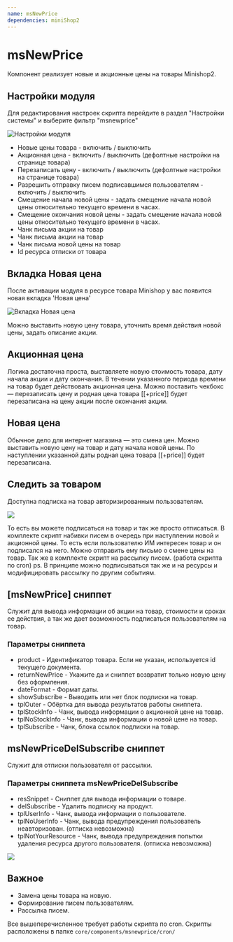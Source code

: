 ```yaml
---
name: msNewPrice
dependencies: miniShop2
---
```


# msNewPrice

Компонент реализует новые и акционные цены на товары Minishop2.

## Настройки модуля

Для редактирования настроек скрипта перейдите в раздел "Настройки системы" и выберите фильтр "msnewprice"

![Настройки модуля](https://file.modx.pro/files/8/e/0/8e0ea25a467f2f81f0fedde59354b6d6.png)

- Новые цены товара - включить / выключить
- Акционная цена - включить / выключить (дефолтные настройки на странице товара)
- Перезаписать цену - включить / выключить (дефолтные настройки на странице товара)
- Разрешить отправку писем подписавшимся пользователям - включить / выключить
- Смещение начала новой цены - задать смещение начала новой цены относительно текущего времени в часах.
- Смещение окончания новой цены - задать смещение начала новой цены относительно текущего времени в часах.
- Чанк письма акции на товар
- Чанк письма акции на товар
- Чанк письма новой цены на товар
- Id ресурса отписки от товара

## Вкладка Новая цена

После активации модуля в ресурсе товара Minishop у вас появится новая вкладка 'Новая цена'

![Вкладка Новая цена](https://file.modx.pro/files/d/8/4/d841cdfcc5face3d65dddba0cbd50f3d.png)

Можно выставить новую цену товара, уточнить время действия новой цены, задать описание акции.

## Акционная цена

Логика достаточна проста, выставляете новую стоимость товара, дату начала акции и дату окончания.
В течении указанного периода времени на товар будет действовать акционная цена.
Можно поставить чекбокс — перезаписать цену и родная цена товара [[+price]] будет перезаписана на цену акции после окончания акции.

## Новая цена

Обычное дело для интернет магазина — это смена цен. Можно выставить новую цену на товар и дату начала новой цены. По наступлении указанной даты родная цена товара [[+price]] будет перезаписана.

## Cледить за товаром

Доступна подписка на товар авторизированным пользователям.

[![](https://file.modx.pro/files/8/e/4/8e4f296e3c715e9850b4ed133b0b2aa7s.jpg)](https://file.modx.pro/files/8/e/4/8e4f296e3c715e9850b4ed133b0b2aa7.png)

То есть вы можете подписаться на товар и так же просто отписаться.
В комплекте скрипт набивки писем в очередь при наступлении новой и акционной цены. То есть если пользователю ИМ интересен товар и он подписался на него. Можно отправить ему письмо о смене цены на товар.
Так же в комплекте скрипт на рассылку писем. (работа скрипта по cron)
ps. В принципе можно подписываться так же и на ресурсы и модифицировать рассылку по другим событиям.

## [msNewPrice] сниппет

Служит для вывода информации об акции на товар, стоимости и сроках ее действия, а так же дает возможность подписаться пользователям на товар.

### Параметры сниппета

- product - Идентификатор товара. Если не указан, используется id текущего документа.
- returnNewPrice - Укажите да и сниппет возвратит только новую цену без оформления.
- dateFormat - Формат даты.
- showSubscribe - Выводить или нет блок подписки на товар.
- tplOuter - Обёртка для вывода результатов работы сниппета.
- tplStockInfo - Чанк, вывода информации о акционной цене на товар.
- tplNoStockInfo - Чанк, вывода информации о новой цене на товар.
- tplSubscribe - Чанк, блока ссылок подписки на товар.

## msNewPriceDelSubscribe сниппет

Служит для отписки пользователя от рассылки.

### Параметры сниппета msNewPriceDelSubscribe

- resSnippet - Сниппет для вывода информации о товаре.
- delSubscribe - Удалить подписку на продукт.
- tplUserInfo - Чанк, вывода информации о пользователе.
- tplNoUserInfo - Чанк, вывода предупреждения пользователь неавторизован. (отписка невозможна)
- tplNotYourResource - Чанк, вывода предупреждения попытки удаления ресурса другого пользователя. (отписка невозможна)

[![](https://file.modx.pro/files/8/f/d/8fd18ba37c2eb2b55b1611b3a1d8900cs.jpg)](https://file.modx.pro/files/8/f/d/8fd18ba37c2eb2b55b1611b3a1d8900c.png)

## Важное

- Замена цены товара на новую.
- Формирование писем пользователям.
- Рассылка писем.

Все вышеперечисленное требует работы скрипта по cron.
Скрипты расположены в папке `core/components/msnewprice/cron/`
